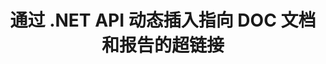 ---
############################# Static ############################
layout: "auto-gen-gist"
draft: false
path: "zh/assembly/net/text/doc/"
otherformats: PDF HTML XPS TIFF MHTML TXT XAML EPUB SVG PS PCL XML OTT OXPS MD POT OTP DOCX DOCM DOT DOTX DOTM RTF ODT OTT XLS XLT XLSX XLSM XLTX XLTM XLSB ODS PPT PPTX PPTM PPS PPSX PPSM  POTX POTM ODP EML EMLX MSG 

############################# Head ############################
head_title: ".NET API 在 DOC 文档中动态插入超链接"
head_description: "GroupDocs.Assembly .NET API 允许开发人员动态地将超链接插入到电子邮件、报告或文档，如 PDF DOC、DOCX、RTF、XLSX、CSV、PPTX、EML、MSG 等。"

############################# Header ############################
title: "通过 .NET API 动态插入指向 DOC 文档和报告的超链接"
description: "GroupDocs.Assembly .NET API 使程序员能够动态插入超链接到报告、电子邮件和 Office 文档，如 PDF DOC、DOCX、RTF、XLSX、CSV、PPT、PPTX、EML、HTML、MSG 等。"

######################### Download Button #######################
button:
    enable: true

############################# About ############################
about:
    enable: true
    title: "如何在报表、电子邮件和各种文档中动态插入超链接？"
    content: |
       该网页将解释用户如何在他们自己的 .NET 应用程序中动态插入指向他们的报告、电子邮件消息和各种文档类型的超链接。 超链接是万维网的支柱，可用于链接不同的页面、文档或单击以跳转到当前文档中的新部分。 GroupDocs.Assembly .NET 是一个非常强大的 API，它可以帮助软件开发人员通过几行代码在他们的文档或报告中动态添加超链接。 它包括对一些非常流行的文档类型的支持，例如 PDF、HTML、Outlook 电子邮件、Microsoft Office Word、Excel 工作表、PowerPoint 演示文稿等等。 它支持一些高级功能，例如插入文档页面的链接、插入单元格的链接、编辑超链接、显示文本而不是超链接、动态插入书签中的链接、插入演示幻灯片的超链接等等。 

############################# content ############################
steps:
    enable: true
    block:
    - title_left: "通过 .NET 将超链接插入到文字处理文档"
      content_left: |
       GroupDocs.Assembly .NET API 为在各种类型的文档中插入和编辑超链接提供了完整的支持。 以下 C# .NET 代码示例展示了如何在 Word 文档中轻松添加超链接。 

      title_right: "如何在 Word 文件中添加超链接"
      content_right: |
        * 设置源文档和目标文档
        * 设置 Uri 表达式以及显示文本表达式
        * 创建 [DocumentAssembler](https://apireference.groupdocs.com/assembly/net/groupdocs.assembly/documentassembler) 类的实例
        * 调用 [AssembleDocument](https://apireference.groupdocs.com/assembly/net/groupdocs.assembly.documentassembler/assembledocument/methods/1) 方法组装文档。 它支持
          * 流式读取模板文档。
          * Stream 写入生成的文档。
          * 文件加载和保存的附加选项。
          * 有关数据源对象的信息。

      gisthash: "f4a8031406d44941d400088b718f7730"
      gistfile: "insert_hyperlinks_to_word_document.cs"

    - title_left: "通过 .NET 在电子表格中动态插入超链接"
      content_left: |
       GroupDocs.Assembly .NET API 完全支持在电子表格文件中添加和处理超链接。 您可以轻松地编辑它的位置或将其替换为新位置。 下面的 C# 代码显示了用户在他们自己的 .NET 应用程序中的电子表格文件中插入超链接是多么容易。

      title_right: "将超链接添加到电子表格文档"
      content_right: |
        * 设置源和目标电子表格文件
        * 设置 Uri 表达式以及显示文本表达式
        * 创建 [DocumentAssembler](https://apireference.groupdocs.com/assembly/net/groupdocs.assembly/documentassembler) 类的实例
        * 调用 [AssembleDocument](https://apireference.groupdocs.com/assembly/net/groupdocs.assembly.documentassembler/assembledocument/methods/1) 方法组装文档。 它支持
          * 流式读取模板文档。
          * Stream 写入生成的文档。
          * 文件加载和保存的附加选项。
          * 有关数据源对象的信息。

      gisthash: "c2f9cd8bb06f9a7a2c444621ebf82696"
      gistfile: "insert_hyperlinks_in_spreadsheet_documents.cs"

    - title_left: "通过 .NET API 将超链接添加到 PowerPoint 演示文稿"
      content_left: |
       GroupDocs.Assembly for .NET 帮助软件专业人员构建用于管理各种类型文档的应用程序。 下面的代码示例演示了软件开发人员如何在其 PowerPoint 演示文稿文档中添加超链接。

      title_right: "如何在演示文稿中添加超链接"
      content_right: |
        * 设置源和目标演示文件
        * 设置 Uri 并显示文本表达式
        * 创建 [DocumentAssembler](https://apireference.groupdocs.com/assembly/net/groupdocs.assembly/documentassembler) 类的实例
        * 调用 [AssembleDocument](https://apireference.groupdocs.com/assembly/net/groupdocs.assembly.documentassembler/assembledocument/methods/1) 方法组装文档。 它支持
          * 流式读取模板文档。
          * Stream 写入生成的文档。
          * 文件加载和保存的附加选项。
          * 有关数据源对象的信息。

      gisthash: "49e1ca9eccc41942372c23c14f98ecef"
      gistfile: "insert_hyperlinks_in_presentation_documents.cs"

    - title_left: ".NET API 在电子邮件中插入超链接"
      content_left: |
       GroupDocs.Assembly .NET API 允许软件专业人员在他们的电子邮件文档中插入超链接。 下面的 .NET 代码演示了程序员如何轻松地将超链接添加到他们的电子邮件消息并从他们自己的 .NET 应用程序中发送给其他用户。

      title_right: "向电子邮件文档添加超链接"
      content_right: |
        * 设置源和目标电子表格文件
        * 设置 Uri 并显示文本表达式
        * 创建 [DocumentAssembler](https://apireference.groupdocs.com/assembly/net/groupdocs.assembly/documentassembler) 类的实例
        * 调用 [AssembleDocument](https://apireference.groupdocs.com/assembly/net/groupdocs.assembly.documentassembler/assembledocument/methods/1) 方法组装文档。 它支持
          * 流式读取模板文档。
          * Stream 写入生成的文档。
          * 文件加载和保存的附加选项。
          * 有关数据源对象的信息。 

      gisthash: "8c119b4faa0334179854e164d87d3e7b"
      gistfile: "insert_hyperlinks_in_email_documents.cs"  

    - title_left: "系统要求"
      content_left: |
        所有主要平台和操作系统都支持 GroupDocs.Assembly .NET API。 如需完整的系统要求指南，请访问 [系统要求](https://docs.groupdocs.com/assembly/net/system-requirements/) 在执行以下代码之前，请确保您已安装以下先决条件 系统：
         * 操作系统：Microsoft Windows、Linux、MacOS
         * 开发环境：Visual Studio、Xamarin、MonoDevelop 等
         * 框架：.NET Framework、.NET Standard、.NET Core、Mono
         * 从 [NuGet](https://www.nuget.org/packages/GroupDocs.Assembly/) 获取最新版本的 GroupDocs.Assembly .NET API
        
      title_right: "为什么使用 GroupDocs.Assembly"
      content_right: |
        * 允许用户从模板创建自定义文档。
        * 无需其他软件即可创建和自动化文档
        * 能够根据数据源生成输出文档
        * 在报表中动态插入文档内容
        * 动态附加电子邮件附件并在报告中插入超链接
        * 自动删除空段落
        * 完全支持多种数据格式
        * 动态电子邮件附件支持

demos:
    enable: true
        

more_formats:
    enable: true


back_to_top:
    enable: true
---